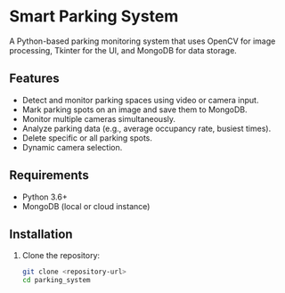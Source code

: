 # Smart Parking System

A Python-based parking monitoring system that uses OpenCV for image processing, Tkinter for the UI, and MongoDB for data storage.

## Features
- Detect and monitor parking spaces using video or camera input.
- Mark parking spots on an image and save them to MongoDB.
- Monitor multiple cameras simultaneously.
- Analyze parking data (e.g., average occupancy rate, busiest times).
- Delete specific or all parking spots.
- Dynamic camera selection.

## Requirements
- Python 3.6+
- MongoDB (local or cloud instance)

## Installation
1. Clone the repository:
   ```bash
   git clone <repository-url>
   cd parking_system